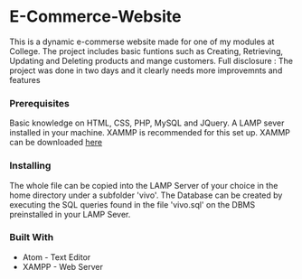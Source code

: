 # E-Commerce-Website
This is a dynamic e-commerse website made for one of my modules at College. The project includes basic funtions such as Creating, Retrieving, Updating and Deleting products and mange customers. Full disclosure : The project was done in two days and it clearly needs more improvemnts and features

### Prerequisites
Basic knowledge on HTML, CSS, PHP, MySQL and JQuery. A LAMP sever installed in your machine. XAMMP is recommended for this set up.
XAMMP can be downloaded [here](https://www.apachefriends.org/download.html)

### Installing
The whole file can be copied into the LAMP Server of your choice in the home directory under a subfolder 'vivo'. The Database can be created by executing the SQL queries found in the file 'vivo.sql' on the DBMS preinstalled in your LAMP Sever.

### Built With
* Atom - Text Editor 
* XAMPP - Web Server

